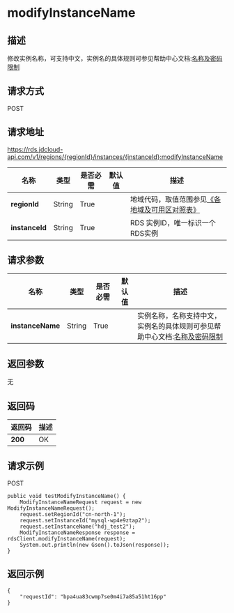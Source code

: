 # modifyInstanceName


## 描述
修改实例名称，可支持中文，实例名的具体规则可参见帮助中心文档:[名称及密码限制](../../../documentation/Database-and-Cache-Service/RDS/Introduction/Restrictions/SQLServer-Restrictions.md)

## 请求方式
POST

## 请求地址
https://rds.jdcloud-api.com/v1/regions/{regionId}/instances/{instanceId}:modifyInstanceName

|名称|类型|是否必需|默认值|描述|
|---|---|---|---|---|
|**regionId**|String|True| |地域代码，取值范围参见[《各地域及可用区对照表》](../Enum-Definitions/Regions-AZ.md)|
|**instanceId**|String|True| |RDS 实例ID，唯一标识一个RDS实例|

## 请求参数
|名称|类型|是否必需|默认值|描述|
|---|---|---|---|---|
|**instanceName**|String|True| |实例名称，名称支持中文，实例名的具体规则可参见帮助中心文档:[名称及密码限制](../../../documentation/Database-and-Cache-Service/RDS/Introduction/Restrictions/SQLServer-Restrictions.md)|


## 返回参数
无


## 返回码
|返回码|描述|
|---|---|
|**200**|OK|

## 请求示例
POST
```
public void testModifyInstanceName() {
    ModifyInstanceNameRequest request = new ModifyInstanceNameRequest();
    request.setRegionId("cn-north-1");
    request.setInstanceId("mysql-wp4e9ztap2");
    request.setInstanceName("hdj_test2");
    ModifyInstanceNameResponse response = rdsClient.modifyInstanceName(request);
    System.out.println(new Gson().toJson(response));
}

```

## 返回示例
```
{
    "requestId": "bpa4ua83cwmp7se0m4i7a85a51ht16pp"
}
```
